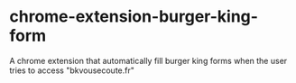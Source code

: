# chrome-extension-burger-king-form
A chrome extension that automatically fill burger king forms when the user tries to access "bkvousecoute.fr"
